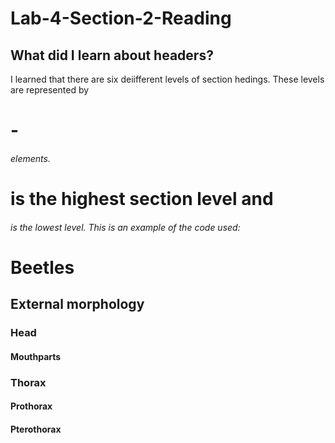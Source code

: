 # Lab-4-Section-2-Reading
## What did I learn about headers?
I learned that there are six deiifferent levels of section hedings. These levels are represented by <h1>-<h6> elements. <h1> is the highest section level and <h6> is the lowest level.
 This is an example of the code used:
  <h1>Beetles</h1>
    <h2>External morphology</h2>
        <h3>Head</h3>
            <h4>Mouthparts</h4>
        <h3>Thorax</h3>
            <h4>Prothorax</h4>
            <h4>Pterothorax</h4>
